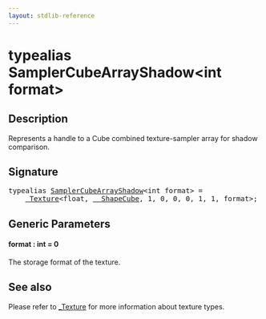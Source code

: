 ```yaml
---
layout: stdlib-reference
---
```


# typealias SamplerCubeArrayShadow\<int format\>

## Description

Represents a handle to a Cube combined texture-sampler array for shadow comparison.

## Signature

<pre>
<span class='code_keyword'>typealias</span> <a href="samplercubearrayshadow-07bg.html" class="code_type">SamplerCubeArrayShadow</a>&lt;<span class="code_keyword">int</span> format&gt; = 
    <a href="0texture-01/index.html" class="code_type">_Texture</a>&lt;<span class="code_keyword">float</span>, <a href="0_shapecube-027/index.html" class="code_type">__ShapeCube</a>, 1, 0, 0, 0, 1, 1, format&gt;;
</pre>

## Generic Parameters

####  <a id="decl-format"></a>format  : int = 0
The storage format of the texture.


## See also

Please refer to <span class='code'><a href="0texture-01/index.html" class="code_type">_Texture</a></span> for more information about texture types.


